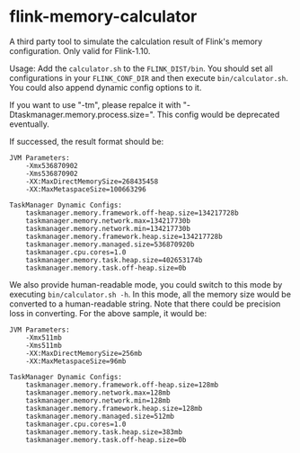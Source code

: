 # flink-memory-calculator
A third party tool to simulate the calculation result of Flink's memory configuration. Only valid for Flink-1.10.

Usage:
Add the `calculator.sh` to the `FLINK_DIST/bin`. You should set all configurations in your `FLINK_CONF_DIR` and then execute `bin/calculator.sh`. You could also append dynamic config options to it.

If you want to use "-tm", please repalce it with "-Dtaskmanager.memory.process.size=". This config would be deprecated eventually.

If successed, the result format should be:

```
JVM Parameters:
    -Xmx536870902
    -Xms536870902
    -XX:MaxDirectMemorySize=268435458
    -XX:MaxMetaspaceSize=100663296

TaskManager Dynamic Configs:
    taskmanager.memory.framework.off-heap.size=134217728b
    taskmanager.memory.network.max=134217730b
    taskmanager.memory.network.min=134217730b
    taskmanager.memory.framework.heap.size=134217728b
    taskmanager.memory.managed.size=536870920b
    taskmanager.cpu.cores=1.0
    taskmanager.memory.task.heap.size=402653174b
    taskmanager.memory.task.off-heap.size=0b
```

We also provide human-readable mode, you could switch to this mode by executing `bin/calculator.sh -h`. In this mode, all the memory size would be converted to a human-readable string. Note that there could be precision loss in converting. For the above sample, it would be:

```
JVM Parameters:
    -Xmx511mb
    -Xms511mb
    -XX:MaxDirectMemorySize=256mb
    -XX:MaxMetaspaceSize=96mb

TaskManager Dynamic Configs:
    taskmanager.memory.framework.off-heap.size=128mb
    taskmanager.memory.network.max=128mb
    taskmanager.memory.network.min=128mb
    taskmanager.memory.framework.heap.size=128mb
    taskmanager.memory.managed.size=512mb
    taskmanager.cpu.cores=1.0
    taskmanager.memory.task.heap.size=383mb
    taskmanager.memory.task.off-heap.size=0b
```
